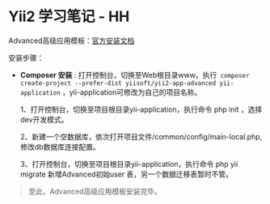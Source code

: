 <h1>Yii2 学习笔记 - HH</h1>

Advanced高级应用模板：[官方安装文档](https://github.com/yiisoft/yii2-app-advanced/blob/master/docs/guide/start-installation.md)

安装步骤：

- **Composer 安装** : 打开控制台，切换至Web根目录www。执行` composer create-project --prefer-dist yiisoft/yii2-app-advanced yii-application` ，yii-application可修改为自己的项目名称。

    1、打开控制台，切换至项目根目录yii-application，执行命令 php init ，选择dev开发模式。

    2、新建一个空数据库，依次打开项目文件/common/config/main-local.php,修改db数据库连接配置。
    
    3、打开控制台，切换至项目根目录yii-application，执行命令 php yii migrate 新增Advanced初始user
    表，另一个数据迁移表暂时不管。
    
> 至此，Advanced高级应用模板安装完毕。